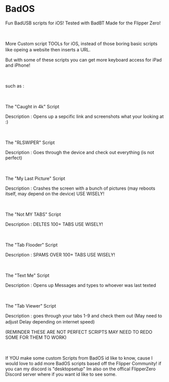 # BadOS
Fun BadUSB scripts for iOS! Tested with BadBT Made for the Flipper Zero!

ㅤ

More Custom script TOOLs for iOS, instead of those boring basic scripts like opeing a website then inserts a URL. 
ㅤ

But with some of these scripts you can get more keyboard access for iPad and iPhone! 

ㅤ

such as :

ㅤ

The "Caught in 4k" Script

Description : Opens up a sepcific link and screenshots what your looking at :)

ㅤ

The "RLSWIPER" Script

Description : Goes through the device and check out everything (is not perfect)

ㅤ

The "My Last Picture" Script

Description : Crashes the screen with a bunch of pictures (may reboots itself, may depend on the device) USE WISELY!

ㅤ

The "Not MY TABS" Script

Description : DELTES 100+ TABS USE WISELY!

ㅤ

The "Tab Flooder" Script

Description : SPAMS OVER 100+ TABS USE WISELY!

ㅤ

The "Text Me" Script

Description : Opens up Messages and types to whoever was last texted

ㅤㅤ

The "Tab Viewer" Script

Description : goes through your tabs 1-9 and check them out (May need to adjust Delay depending on internet speed)
ㅤ
ㅤ

(REMINDER THESE ARE NOT PERFECT SCRIPTS MAY NEED TO REDO SOME FOR THEM TO WORK)




ㅤ

If YOU make some custom Scripts from BadOS id like to know, cause I would love to add more BadOS scripts based off the Flipper Community! 
if you can my discord is "desktopsetup"
Im also on the offical FlipperZero Discord server where if you want id like to see some.
